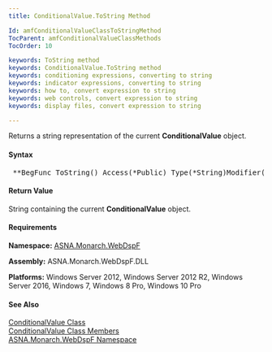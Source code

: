 ```yaml
---
title: ConditionalValue.ToString Method

Id: amfConditionalValueClassToStringMethod
TocParent: amfConditionalValueClassMethods
TocOrder: 10

keywords: ToString method
keywords: ConditionalValue.ToString method
keywords: conditioning expressions, converting to string
keywords: indicator expressions, converting to string
keywords: how to, convert expression to string
keywords: web controls, convert expression to string
keywords: display files, convert expression to string

---
```


Returns a string representation of the current **ConditionalValue** object.

#### Syntax
<pre class="syntax"> **BegFunc ToString() Access(*Public) Type(*String)Modifier(*Overrides)** </pre>

<!--mine -->

#### Return Value
String containing the current **ConditionalValue** object.
<!-- -->

#### Requirements
**Namespace:** [ASNA.Monarch.WebDspF](amfWebDspFNamespace.html)

**Assembly:** ASNA.Monarch.WebDspF.DLL

**Platforms:** Windows Server 2012, Windows Server 2012 R2, Windows Server 2016, Windows 7, Windows 8 Pro, Windows 10 Pro
<!-- end -->

#### See Also
[ ConditionalValue Class](amfConditionalValueClass.html) <br /> [ ConditionalValue Class Members](amfConditionalValueClassMembers.html) <br /> [ ASNA.Monarch.WebDspF Namespace](amfWebDspFNamespace.html) 
